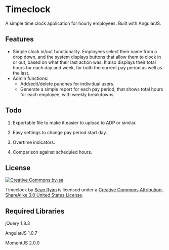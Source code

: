 Timeclock
=========
A simple time clock application for hourly employees. Built with AngularJS.

Features
--------
* Simple clock in/out functionality. Employees select their name from a drop down, and the system displays buttons that allow them to clock in or out, based on what their last action was. It also displays their total hours for each day and week, for both the current pay period as well as the last.
* Admin functions:
	* Add/edit/delete punches for individual users.
	* Generate a simple report for each pay period, that shows total hours for each employee, with weekly breakdowns.

Todo
----
1. Exportable file to make it easier to upload to ADP or similar.

2. Easy settings to change pay period start day.

3. Overtime indicators.

4. Comparison against scheduled hours.

License
-------
[![Creative Commons by-sa](http://i.creativecommons.org/l/by-sa/3.0/us/88x31.png)](http://creativecommons.org/licenses/by-sa/3.0/us/deed.en_US)

Timeclock by [Sean Ryan](http://designingsean.com) is licensed under a [Creative Commons Attribution-ShareAlike 3.0 United States License](http://creativecommons.org/licenses/by-sa/3.0/us/deed.en_US).

Required Libraries
------------------
jQuery 1.8.3

AngularJS 1.0.7

MomentJS 2.0.0